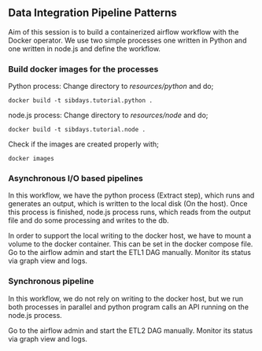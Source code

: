 ## Data Integration Pipeline Patterns

Aim of this session is to build a containerized airflow workflow with the Docker operator. We use two simple processes one written in Python and one written in node.js and define the workflow.

### Build docker images for the processes

Python process:
Change directory to *resources/python* and do;
```
docker build -t sibdays.tutorial.python .
```

node.js process:
Change directory to *resources/node* and do;
```
docker build -t sibdays.tutorial.node .
```

Check if the images are created properly with;
```
docker images
```

### Asynchronous I/O based pipelines  

In this workflow, we have the python process (Extract step), which runs and generates an output, which is written to the local disk (On the host). 
Once this process is finished, node.js process  runs, which reads from the output file and do some processing and writes to the db. 

In order to support the local writing to the docker host, we have to mount a volume to the docker container. This can be set in the docker compose file. 
Go to the airflow admin and start the ETL1 DAG manually. Monitor its status via graph view and logs.

### Synchronous pipeline

In this workflow, we do not rely on writing to the docker host, but we run both processes in parallel and python program calls an API running on the node.js process.

Go to the airflow admin and start the ETL2 DAG manually. Monitor its status via graph view and logs.